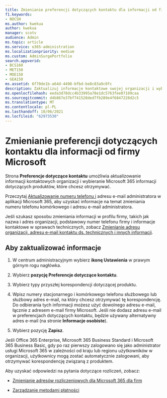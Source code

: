 ```yaml
---
title: Zmienianie preferencji dotyczących kontaktu dla informacji od firmy Microsoft
f1.keywords:
- NOCSH
ms.author: kwekua
author: kwekua
manager: scotv
audience: Admin
ms.topic: article
ms.service: o365-administration
ms.localizationpriority: medium
ms.custom: AdminSurgePortfolio
search.appverid:
- BCS160
- MET150
- MOE150
- GEA150
ms.assetid: 6f70de1b-a64d-4498-bfbd-be8c83a9c0fc
description: Zaktualizuj informacje kontaktowe swojej organizacji i wybierz Microsoft 365 dotyczące produktu, które chcesz otrzymywać.
ms.openlocfilehash: eeda3d78dcc4b33995a78e1dc5763fee07109caa
ms.sourcegitcommit: d4b867e37bf741528ded7fb289e4f6847228d2c5
ms.translationtype: MT
ms.contentlocale: pl-PL
ms.lasthandoff: 10/06/2021
ms.locfileid: "62973530"
---
```

# <a name="change-your-contact-preferences-for-communications-from-microsoft"></a>Zmienianie preferencji dotyczących kontaktu dla informacji od firmy Microsoft

Strona **Preferencje dotyczące kontaktu** umożliwia aktualizowanie informacji kontaktowych organizacji i wybieranie Microsoft 365 informacji dotyczących produktów, które chcesz otrzymywać.
  
Przeczytaj [Aktualizowanie numeru telefonu i](update-phone-number-and-email-address.md) adresu e-mail administratora w aplikacji Microsoft 365, aby uzyskać informacje na temat zmieniania numeru telefonu komórkowego i adresu e-mail administratora.
  
Jeśli szukasz sposobu zmieniania informacji w profilu firmy, takich jak nazwa i adres organizacji, podstawowy numer telefonu firmy i informacje kontaktowe w sprawach technicznych, zobacz [Zmienianie adresu organizacji, adresu e-mail kontaktu ds. technicznych i innych informacji](change-address-contact-and-more.md).
  
## <a name="to-update-your-information"></a>Aby zaktualizować informacje
  
1. W centrum administracyjnym wybierz **ikonę Ustawienia** w prawym górnym rogu nagłówka.

2. Wybierz **pozycję Preferencje dotyczące kontaktu**.

3. Wybierz typy przyszłej korespondencji dotyczącej produktu.

4. Wpisz numery stacjonarnego i komórkowego telefonu służbowego lub służbowy adres e-mail, na który chcesz otrzymywać tę korespondencję.
    Do odbierania tych informacji możesz użyć dowolnego adresu e-mail, łącznie z adresem e-mail firmy Microsoft. Jeśli nie dodasz adresu e-mail w preferencjach dotyczących kontaktu, będzie używany alternatywny adres e-mail (na stronie **Informacje osobiste**).

5. Wybierz pozycję **Zapisz**.
  
Jeśli Office 365 Enterprise, Microsoft 365 Business Standard i Microsoft 365 Business Basic, gdy po raz pierwszy zalogowano się jako administrator usługi Microsoft 365 w zależności od kraju lub regionu użytkowników w organizacji, użytkownicy mogą zostać automatycznie zalogowani, aby otrzymywać korespondencję związaną z produktem.
  
Aby uzyskać odpowiedzi na pytania dotyczące rozliczeń, zobacz:
  
- [Zmienianie adresów rozliczeniowych dla Microsoft 365 dla firm](../../commerce/billing-and-payments/change-your-billing-addresses.md)

- [Zarządzanie metodami płatności](../../commerce/billing-and-payments/manage-payment-methods.md)
